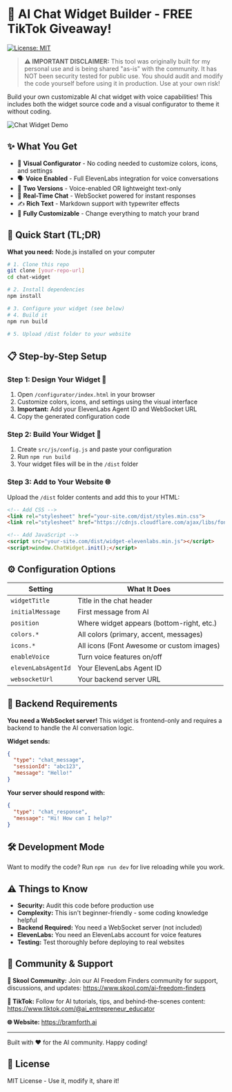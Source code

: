 # 🤖 AI Chat Widget Builder - FREE TikTok Giveaway!

[![License: MIT](https://img.shields.io/badge/License-MIT-blue.svg)](https://opensource.org/licenses/MIT)

> **⚠️ IMPORTANT DISCLAIMER:** This tool was originally built for my personal use and is being shared "as-is" with the community. It has NOT been security tested for public use. You should audit and modify the code yourself before using it in production. Use at your own risk!

Build your own customizable AI chat widget with voice capabilities! This includes both the widget source code and a visual configurator to theme it without coding.

![Chat Widget Demo](https://path-to-your/demo.gif)

## ✨ What You Get

- 🎨 **Visual Configurator** - No coding needed to customize colors, icons, and settings
- 🗣️ **Voice Enabled** - Full ElevenLabs integration for voice conversations  
- 📱 **Two Versions** - Voice-enabled OR lightweight text-only
- 🚀 **Real-Time Chat** - WebSocket powered for instant responses
- ✍️ **Rich Text** - Markdown support with typewriter effects
- 🔧 **Fully Customizable** - Change everything to match your brand

## 🚀 Quick Start (TL;DR)

**What you need:** Node.js installed on your computer

```bash
# 1. Clone this repo
git clone [your-repo-url]
cd chat-widget

# 2. Install dependencies  
npm install

# 3. Configure your widget (see below)
# 4. Build it
npm run build

# 5. Upload /dist folder to your website
```

## 📋 Step-by-Step Setup

### Step 1: Design Your Widget 🎨

1. Open `/configurator/index.html` in your browser
2. Customize colors, icons, and settings using the visual interface
3. **Important:** Add your ElevenLabs Agent ID and WebSocket URL
4. Copy the generated configuration code

### Step 2: Build Your Widget 🔨

1. Create `src/js/config.js` and paste your configuration
2. Run `npm run build` 
3. Your widget files will be in the `/dist` folder

### Step 3: Add to Your Website 🌐

Upload the `/dist` folder contents and add this to your HTML:

```html
<!-- Add CSS -->
<link rel="stylesheet" href="your-site.com/dist/styles.min.css">
<link rel="stylesheet" href="https://cdnjs.cloudflare.com/ajax/libs/font-awesome/6.4.0/css/all.min.css">

<!-- Add JavaScript -->
<script src="your-site.com/dist/widget-elevenlabs.min.js"></script>
<script>window.ChatWidget.init();</script>
```

## ⚙️ Configuration Options

| Setting | What It Does |
|---------|-------------|
| `widgetTitle` | Title in the chat header |
| `initialMessage` | First message from AI |
| `position` | Where widget appears (bottom-right, etc.) |
| `colors.*` | All colors (primary, accent, messages) |
| `icons.*` | All icons (Font Awesome or custom images) |
| `enableVoice` | Turn voice features on/off |
| `elevenLabsAgentId` | Your ElevenLabs Agent ID |
| `websocketUrl` | Your backend server URL |

## 🔌 Backend Requirements

**You need a WebSocket server!** This widget is frontend-only and requires a backend to handle the AI conversation logic.

**Widget sends:**
```json
{
  "type": "chat_message",
  "sessionId": "abc123",
  "message": "Hello!"
}
```

**Your server should respond with:**
```json
{
  "type": "chat_response", 
  "message": "Hi! How can I help?"
}
```

## 🛠️ Development Mode

Want to modify the code? Run `npm run dev` for live reloading while you work.

## ⚠️ Things to Know

- **Security:** Audit this code before production use
- **Complexity:** This isn't beginner-friendly - some coding knowledge helpful
- **Backend Required:** You need a WebSocket server (not included)
- **ElevenLabs:** You need an ElevenLabs account for voice features
- **Testing:** Test thoroughly before deploying to real websites

## 🎯 Community & Support

**🏫 Skool Community:** Join our AI Freedom Finders community for support, discussions, and updates: https://www.skool.com/ai-freedom-finders

**📱 TikTok:** Follow for AI tutorials, tips, and behind-the-scenes content: https://www.tiktok.com/@ai_entrepreneur_educator

**🌐 Website:** https://bramforth.ai

---

Built with ❤️ for the AI community. Happy coding!

## 📄 License

MIT License - Use it, modify it, share it!
